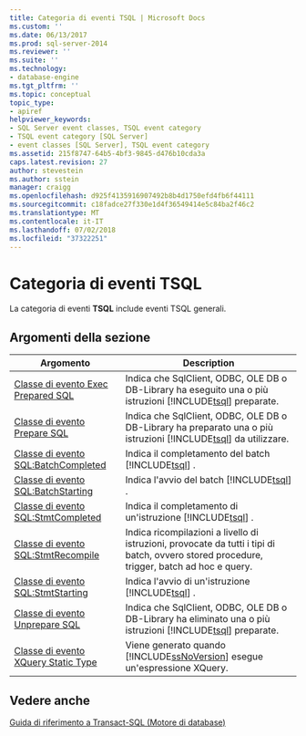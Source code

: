 ```yaml
---
title: Categoria di eventi TSQL | Microsoft Docs
ms.custom: ''
ms.date: 06/13/2017
ms.prod: sql-server-2014
ms.reviewer: ''
ms.suite: ''
ms.technology:
- database-engine
ms.tgt_pltfrm: ''
ms.topic: conceptual
topic_type:
- apiref
helpviewer_keywords:
- SQL Server event classes, TSQL event category
- TSQL event category [SQL Server]
- event classes [SQL Server], TSQL event category
ms.assetid: 215f8747-64b5-4bf3-9845-d476b10cda3a
caps.latest.revision: 27
author: stevestein
ms.author: sstein
manager: craigg
ms.openlocfilehash: d925f4135916907492b8b4d1750efd4fb6f44111
ms.sourcegitcommit: c18fadce27f330e1d4f36549414e5c84ba2f46c2
ms.translationtype: MT
ms.contentlocale: it-IT
ms.lasthandoff: 07/02/2018
ms.locfileid: "37322251"
---
```

# <a name="tsql-event-category"></a>Categoria di eventi TSQL
  La categoria di eventi **TSQL** include eventi TSQL generali.  
  
## <a name="in-this-section"></a>Argomenti della sezione  
  
|Argomento|Description|  
|-----------|-----------------|  
|[Classe di evento Exec Prepared SQL](exec-prepared-sql-event-class.md)|Indica che SqlClient, ODBC, OLE DB o DB-Library ha eseguito una o più istruzioni [!INCLUDE[tsql](../../includes/tsql-md.md)] preparate.|  
|[Classe di evento Prepare SQL](prepare-sql-event-class.md)|Indica che SqlClient, ODBC, OLE DB o DB-Library ha preparato una o più istruzioni [!INCLUDE[tsql](../../includes/tsql-md.md)] da utilizzare.|  
|[Classe di evento SQL:BatchCompleted](sql-batchcompleted-event-class.md)|Indica il completamento del batch [!INCLUDE[tsql](../../includes/tsql-md.md)] .|  
|[Classe di evento SQL:BatchStarting](sql-batchstarting-event-class.md)|Indica l'avvio del batch [!INCLUDE[tsql](../../includes/tsql-md.md)] .|  
|[Classe di evento SQL:StmtCompleted](sql-stmtcompleted-event-class.md)|Indica il completamento di un'istruzione [!INCLUDE[tsql](../../includes/tsql-md.md)] .|  
|[Classe di evento SQL:StmtRecompile](sql-stmtrecompile-event-class.md)|Indica ricompilazioni a livello di istruzioni, provocate da tutti i tipi di batch, ovvero stored procedure, trigger, batch ad hoc e query.|  
|[Classe di evento SQL:StmtStarting](sql-stmtstarting-event-class.md)|Indica l'avvio di un'istruzione [!INCLUDE[tsql](../../includes/tsql-md.md)] .|  
|[Classe di evento Unprepare SQL](unprepare-sql-event-class.md)|Indica che SqlClient, ODBC, OLE DB o DB-Library ha eliminato una o più istruzioni [!INCLUDE[tsql](../../includes/tsql-md.md)] preparate.|  
|[Classe di evento XQuery Static Type](xquery-static-type-event-class.md)|Viene generato quando [!INCLUDE[ssNoVersion](../../includes/ssnoversion-md.md)] esegue un'espressione XQuery.|  
  
## <a name="see-also"></a>Vedere anche  
 [Guida di riferimento a Transact-SQL &#40;Motore di database&#41;](/sql/t-sql/language-reference)  
  
  
